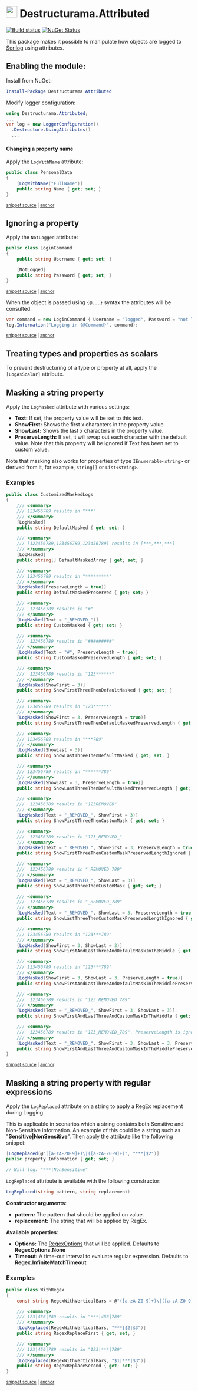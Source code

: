 # <img src="/assets/icon.png" height="30px"> Destructurama.Attributed

[![Build status](https://ci.appveyor.com/api/projects/status/1tutmofqjb9wq627/branch/master?svg=true)](https://ci.appveyor.com/project/Destructurama/attributed)
[![NuGet Status](https://img.shields.io/nuget/v/Destructurama.Attributed.svg)](https://www.nuget.org/packages/Destructurama.Attributed/)

This package makes it possible to manipulate how objects are logged to [Serilog](https://serilog.net) using attributes.


## Enabling the module:

Install from NuGet:

```powershell
Install-Package Destructurama.Attributed
```

Modify logger configuration:

```csharp
using Destructurama.Attributed;
...
var log = new LoggerConfiguration()
  .Destructure.UsingAttributes()
  ...
```


#### Changing a property name

Apply the `LogWithName` attribute:

<!-- snippet: LogWithName -->
<a id='snippet-logwithname'></a>
```cs
public class PersonalData
{
    [LogWithName("FullName")]
    public string Name { get; set; }
}
```
<sup><a href='/test/Destructurama.Attributed.Tests/LogWithNameAttributedTests.cs#L37-L43' title='Snippet source file'>snippet source</a> | <a href='#snippet-logwithname' title='Start of snippet'>anchor</a></sup>
<!-- endSnippet -->


## Ignoring a property

Apply the `NotLogged` attribute:

<!-- snippet: LoginCommand -->
<a id='snippet-logincommand'></a>
```cs
public class LoginCommand
{
    public string Username { get; set; }

    [NotLogged]
    public string Password { get; set; }
}
```
<sup><a href='/test/Destructurama.Attributed.Tests/Snippets.cs#L29-L37' title='Snippet source file'>snippet source</a> | <a href='#snippet-logincommand' title='Start of snippet'>anchor</a></sup>
<!-- endSnippet -->

When the object is passed using `{@...}` syntax the attributes will be consulted.

<!-- snippet: LogCommand -->
<a id='snippet-logcommand'></a>
```cs
var command = new LoginCommand { Username = "logged", Password = "not logged" };
log.Information("Logging in {@Command}", command);
```
<sup><a href='/test/Destructurama.Attributed.Tests/Snippets.cs#L44-L47' title='Snippet source file'>snippet source</a> | <a href='#snippet-logcommand' title='Start of snippet'>anchor</a></sup>
<!-- endSnippet -->


## Treating types and properties as scalars

To prevent destructuring of a type or property at all, apply the `[LogAsScalar]` attribute.


## Masking a string property

Apply the `LogMasked` attribute with various settings:

 - **Text:** If set, the property value will be set to this text.
 - **ShowFirst:** Shows the first x characters in the property value.
 - **ShowLast:** Shows the last x characters in the property value.
 - **PreserveLength:** If set, it will swap out each character with the default value. Note that this property will be ignored if Text has been set to custom value.

Note that masking also works for properties of type `IEnumerable<string>` or derived from it, for example, `string[]` or `List<string>`.


### Examples

<!-- snippet: CustomizedMaskedLogs -->
<a id='snippet-customizedmaskedlogs'></a>
```cs
public class CustomizedMaskedLogs
{
    /// <summary>
    /// 123456789 results in "***"
    /// </summary>
    [LogMasked]
    public string DefaultMasked { get; set; }

    /// <summary>
    /// [123456789,123456789,123456789] results in [***,***,***]
    /// </summary>
    [LogMasked]
    public string[] DefaultMaskedArray { get; set; }

    /// <summary>
    /// 123456789 results in "*********"
    /// </summary>
    [LogMasked(PreserveLength = true)]
    public string DefaultMaskedPreserved { get; set; }

    /// <summary>
    ///  123456789 results in "#"
    /// </summary>
    [LogMasked(Text = "_REMOVED_")]
    public string CustomMasked { get; set; }

    /// <summary>
    ///  123456789 results in "#########"
    /// </summary>
    [LogMasked(Text = "#", PreserveLength = true)]
    public string CustomMaskedPreservedLength { get; set; }

    /// <summary>
    ///  123456789 results in "123******"
    /// </summary>
    [LogMasked(ShowFirst = 3)]
    public string ShowFirstThreeThenDefaultMasked { get; set; }

    /// <summary>
    /// 123456789 results in "123******"
    /// </summary>
    [LogMasked(ShowFirst = 3, PreserveLength = true)]
    public string ShowFirstThreeThenDefaultMaskedPreservedLength { get; set; }

    /// <summary>
    /// 123456789 results in "***789"
    /// </summary>
    [LogMasked(ShowLast = 3)]
    public string ShowLastThreeThenDefaultMasked { get; set; }

    /// <summary>
    /// 123456789 results in "******789"
    /// </summary>
    [LogMasked(ShowLast = 3, PreserveLength = true)]
    public string ShowLastThreeThenDefaultMaskedPreservedLength { get; set; }

    /// <summary>
    ///  123456789 results in "123REMOVED"
    /// </summary>
    [LogMasked(Text = "_REMOVED_", ShowFirst = 3)]
    public string ShowFirstThreeThenCustomMask { get; set; }

    /// <summary>
    ///  123456789 results in "123_REMOVED_"
    /// </summary>
    [LogMasked(Text = "_REMOVED_", ShowFirst = 3, PreserveLength = true)]
    public string ShowFirstThreeThenCustomMaskPreservedLengthIgnored { get; set; }

    /// <summary>
    ///  123456789 results in "_REMOVED_789"
    /// </summary>
    [LogMasked(Text = "_REMOVED_", ShowLast = 3)]
    public string ShowLastThreeThenCustomMask { get; set; }

    /// <summary>
    ///  123456789 results in "_REMOVED_789"
    /// </summary>
    [LogMasked(Text = "_REMOVED_", ShowLast = 3, PreserveLength = true)]
    public string ShowLastThreeThenCustomMaskPreservedLengthIgnored { get; set; }

    /// <summary>
    /// 123456789 results in "123***789"
    /// </summary>
    [LogMasked(ShowFirst = 3, ShowLast = 3)]
    public string ShowFirstAndLastThreeAndDefaultMaskInTheMiddle { get; set; }

    /// <summary>
    /// 123456789 results in "123***789"
    /// </summary>
    [LogMasked(ShowFirst = 3, ShowLast = 3, PreserveLength = true)]
    public string ShowFirstAndLastThreeAndDefaultMaskInTheMiddlePreservedLength { get; set; }

    /// <summary>
    ///  123456789 results in "123_REMOVED_789"
    /// </summary>
    [LogMasked(Text = "_REMOVED_", ShowFirst = 3, ShowLast = 3)]
    public string ShowFirstAndLastThreeAndCustomMaskInTheMiddle { get; set; }

    /// <summary>
    ///  123456789 results in "123_REMOVED_789". PreserveLength is ignored"
    /// </summary>
    [LogMasked(Text = "_REMOVED_", ShowFirst = 3, ShowLast = 3, PreserveLength = true)]
    public string ShowFirstAndLastThreeAndCustomMaskInTheMiddlePreservedLengthIgnored { get; set; }
}
```
<sup><a href='/test/Destructurama.Attributed.Tests/MaskedAttributeTests.cs#L9-L116' title='Snippet source file'>snippet source</a> | <a href='#snippet-customizedmaskedlogs' title='Start of snippet'>anchor</a></sup>
<!-- endSnippet -->


## Masking a string property with regular expressions

Apply the `LogReplaced` attribute on a string to apply a RegEx replacement during Logging.

This is applicable in scenarios which a string contains both Sensitive and Non-Sensitive information. An example of this could be a string such as "__Sensitive|NonSensitive__". Then apply the attribute like the following snippet:

```csharp
[LogReplaced(@"([a-zA-Z0-9]+)\|([a-zA-Z0-9]+)", "***|$2")]
public property Information { get; set; }

// Will log: "***|NonSensitive"
``` 

`LogReplaced` attribute is available with the following constructor:

```csharp
LogReplaced(string pattern, string replacement)
```

__Constructor arguments__:
 - **pattern:** The pattern that should be applied on value.
 - **replacement:** The string that will be applied by RegEx. 

__Available properties__:
 - **Options:** The [RegexOptions](https://docs.microsoft.com/en-us/dotnet/api/system.text.regularexpressions.regexoptions?view=netcore-3.1) that will be applied. Defaults to __RegexOptions.None__
 - **Timeout:** A time-out interval to evaluate regular expression. Defaults to __Regex.InfiniteMatchTimeout__


### Examples

<!-- snippet: WithRegex -->
<a id='snippet-withregex'></a>
```cs
public class WithRegex
{
    const string RegexWithVerticalBars = @"([a-zA-Z0-9]+)\|([a-zA-Z0-9]+)\|([a-zA-Z0-9]+)";

    /// <summary>
    /// 123|456|789 results in "***|456|789"
    /// </summary>
    [LogReplaced(RegexWithVerticalBars, "***|$2|$3")]
    public string RegexReplaceFirst { get; set; }

    /// <summary>
    /// 123|456|789 results in "123|***|789"
    /// </summary>
    [LogReplaced(RegexWithVerticalBars, "$1|***|$3")]
    public string RegexReplaceSecond { get; set; }
}
```
<sup><a href='/test/Destructurama.Attributed.Tests/Snippets.cs#L6-L25' title='Snippet source file'>snippet source</a> | <a href='#snippet-withregex' title='Start of snippet'>anchor</a></sup>
<!-- endSnippet -->

